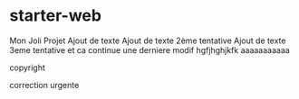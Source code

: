 
# starter-web
Mon Joli Projet
Ajout de texte
Ajout de texte 2ème tentative
Ajout de texte 3eme tentative
et ca continue
une derniere modif
hgfjhghjkfk
aaaaaaaaaaa

copyright

correction urgente
